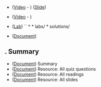 * ([Video]() - ) ([Slide]()) 
* ([Video]() - ) 

* ([Lab]()) ``
    * 
        * labs/[]()
        * solutions/[]()

* ([Document]()) 

## . Summary
* ([Document]()) Summary
* ([Document]()) Resource: All quiz questions
* ([Document]()) Resource: All readings
* ([Document]()) Resource: All slides

